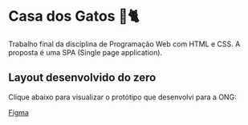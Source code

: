 # Casa dos Gatos 💙🐈
Trabalho final da disciplina de Programação Web com HTML e CSS. A proposta é uma SPA (Single page application).

## Layout desenvolvido do zero
Clique abaixo para visualizar o protótipo que desenvolvi para a ONG:

[Figma](https://www.figma.com/file/nu7HC89MahjrG0o6BcByKT/ONG---Casa-dos-Gatos-%7C-Assesment?node-id=0%3A1)

